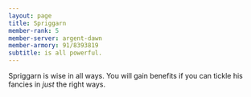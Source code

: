 ```yaml
---
layout: page
title: Spriggarn
member-rank: 5
member-server: argent-dawn
member-armory: 91/8393819
subtitle: is all powerful.
---
```


Spriggarn is wise in all ways.  You will gain benefits if you can tickle his fancies in *just* the right ways.
